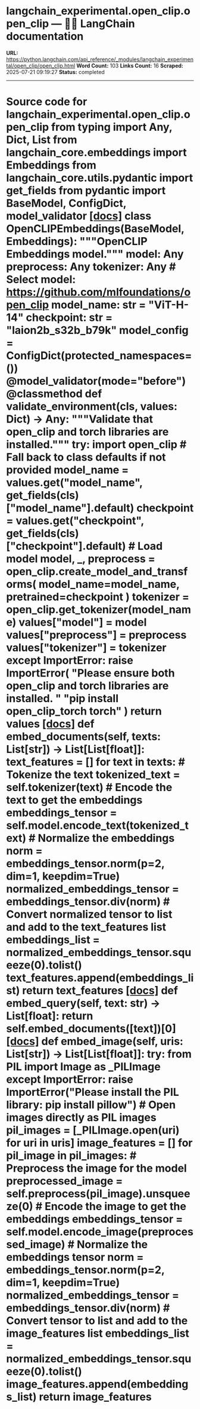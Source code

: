# langchain_experimental.open_clip.open_clip — 🦜🔗 LangChain  documentation

**URL:** https://python.langchain.com/api_reference/_modules/langchain_experimental/open_clip/open_clip.html
**Word Count:** 103
**Links Count:** 16
**Scraped:** 2025-07-21 09:19:27
**Status:** completed

---

# Source code for langchain\_experimental.open\_clip.open\_clip               from typing import Any, Dict, List          from langchain_core.embeddings import Embeddings     from langchain_core.utils.pydantic import get_fields     from pydantic import BaseModel, ConfigDict, model_validator                              [[docs]](https://python.langchain.com/api_reference/experimental/open_clip/langchain_experimental.open_clip.open_clip.OpenCLIPEmbeddings.html#langchain_experimental.open_clip.open_clip.OpenCLIPEmbeddings)     class OpenCLIPEmbeddings(BaseModel, Embeddings):         """OpenCLIP Embeddings model."""              model: Any         preprocess: Any         tokenizer: Any         # Select model: https://github.com/mlfoundations/open_clip         model_name: str = "ViT-H-14"         checkpoint: str = "laion2b_s32b_b79k"              model_config = ConfigDict(protected_namespaces=())              @model_validator(mode="before")         @classmethod         def validate_environment(cls, values: Dict) -> Any:             """Validate that open_clip and torch libraries are installed."""             try:                 import open_clip                      # Fall back to class defaults if not provided                 model_name = values.get("model_name", get_fields(cls)["model_name"].default)                 checkpoint = values.get("checkpoint", get_fields(cls)["checkpoint"].default)                      # Load model                 model, _, preprocess = open_clip.create_model_and_transforms(                     model_name=model_name, pretrained=checkpoint                 )                 tokenizer = open_clip.get_tokenizer(model_name)                 values["model"] = model                 values["preprocess"] = preprocess                 values["tokenizer"] = tokenizer                  except ImportError:                 raise ImportError(                     "Please ensure both open_clip and torch libraries are installed. "                     "pip install open_clip_torch torch"                 )             return values                         [[docs]](https://python.langchain.com/api_reference/experimental/open_clip/langchain_experimental.open_clip.open_clip.OpenCLIPEmbeddings.html#langchain_experimental.open_clip.open_clip.OpenCLIPEmbeddings.embed_documents)         def embed_documents(self, texts: List[str]) -> List[List[float]]:             text_features = []             for text in texts:                 # Tokenize the text                 tokenized_text = self.tokenizer(text)                      # Encode the text to get the embeddings                 embeddings_tensor = self.model.encode_text(tokenized_text)                      # Normalize the embeddings                 norm = embeddings_tensor.norm(p=2, dim=1, keepdim=True)                 normalized_embeddings_tensor = embeddings_tensor.div(norm)                      # Convert normalized tensor to list and add to the text_features list                 embeddings_list = normalized_embeddings_tensor.squeeze(0).tolist()                 text_features.append(embeddings_list)                  return text_features                                        [[docs]](https://python.langchain.com/api_reference/experimental/open_clip/langchain_experimental.open_clip.open_clip.OpenCLIPEmbeddings.html#langchain_experimental.open_clip.open_clip.OpenCLIPEmbeddings.embed_query)         def embed_query(self, text: str) -> List[float]:             return self.embed_documents([text])[0]                                        [[docs]](https://python.langchain.com/api_reference/experimental/open_clip/langchain_experimental.open_clip.open_clip.OpenCLIPEmbeddings.html#langchain_experimental.open_clip.open_clip.OpenCLIPEmbeddings.embed_image)         def embed_image(self, uris: List[str]) -> List[List[float]]:             try:                 from PIL import Image as _PILImage             except ImportError:                 raise ImportError("Please install the PIL library: pip install pillow")                  # Open images directly as PIL images             pil_images = [_PILImage.open(uri) for uri in uris]                  image_features = []             for pil_image in pil_images:                 # Preprocess the image for the model                 preprocessed_image = self.preprocess(pil_image).unsqueeze(0)                      # Encode the image to get the embeddings                 embeddings_tensor = self.model.encode_image(preprocessed_image)                      # Normalize the embeddings tensor                 norm = embeddings_tensor.norm(p=2, dim=1, keepdim=True)                 normalized_embeddings_tensor = embeddings_tensor.div(norm)                      # Convert tensor to list and add to the image_features list                 embeddings_list = normalized_embeddings_tensor.squeeze(0).tolist()                      image_features.append(embeddings_list)                  return image_features
